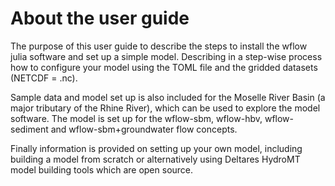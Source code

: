 # About the user guide

The purpose of this user guide to describe the steps to install the wflow julia software and set up a simple model. Describing in a step-wise process how to configure your model using the TOML file and the gridded datasets (NETCDF = .nc).

Sample data and model set up is also included for the Moselle River Basin (a major tributary of the Rhine River), which can be used to explore the model software. The model is set up for the wflow-sbm, wflow-hbv, wflow-sediment and wflow-sbm+groundwater flow concepts.

Finally information is provided on setting up your own model, including building a model from scratch or alternatively using Deltares HydroMT model building tools which are open source.

